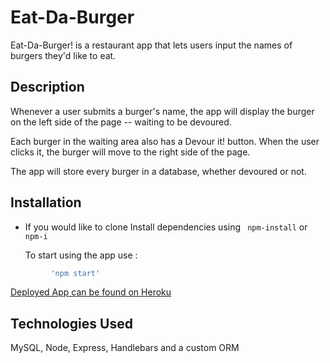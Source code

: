 # Eat-Da-Burger

Eat-Da-Burger! is a restaurant app that lets users input the names of burgers they'd like to eat.

## Description
Whenever a user submits a burger's name, the app will display the burger on the left side of the page -- waiting to be devoured.

Each burger in the waiting area also has a Devour it! button. When the user clicks it, the burger will move to the right side of the page.

The app will store every burger in a database, whether devoured or not.

## Installation

   - If you would like to clone 
     Install dependencies using ``` npm-install``` or ``` npm-i```

        To start using the app use :

 ```bash
          'npm start'
```


[Deployed App can be found on Heroku](https://dashboard.heroku.com/apps/employee-summary)



## Technologies Used
 MySQL, Node, Express, Handlebars and a custom ORM

